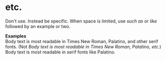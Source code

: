 # etc.

Don't use. Instead be specific. When space is limited, use *such as* or *like* followed by an example or two.

**Examples**  
Body text is most readable in Times New Roman, Palatino, and other serif fonts. (Not *Body text is most readable in Times New Roman, Palatino, etc.*)   
Body text is most readable in serif fonts like Palatino. 
